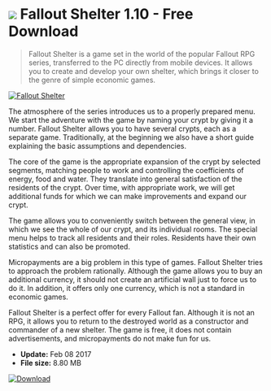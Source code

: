 # ![](https://cdn.softexe.net/static/icon/win.gif) Fallout Shelter 1.10 - Free Download

> Fallout Shelter is a game set in the world of the popular Fallout RPG series, transferred to the PC directly from mobile devices. It allows you to create and develop your own shelter, which brings it closer to the genre of simple economic games.

[![Fallout Shelter](https://gallery.dpcdn.pl/imgc/Tools/69388/g_-_420x350_1.5_-_x20160714232158_0.png)](https://softexe.net/win/games-entertainment/simulators/fallout-shelter:pppad.html)

The atmosphere of the series introduces us to a properly prepared menu. We start the adventure with the game by naming your crypt by giving it a number. Fallout Shelter allows you to have several crypts, each as a separate game. Traditionally, at the beginning we also have a short guide explaining the basic assumptions and dependencies.
 
 The core of the game is the appropriate expansion of the crypt by selected segments, matching people to work and controlling the coefficients of energy, food and water. They translate into general satisfaction of the residents of the crypt. Over time, with appropriate work, we will get additional funds for which we can make improvements and expand our crypt.
 
 The game allows you to conveniently switch between the general view, in which we see the whole of our crypt, and its individual rooms. The special menu helps to track all residents and their roles. Residents have their own statistics and can also be promoted.
 
 Micropayments are a big problem in this type of games. Fallout Shelter tries to approach the problem rationally. Although the game allows you to buy an additional currency, it should not create an artificial wall just to force us to do it. In addition, it offers only one currency, which is not a standard in economic games.
 
 Fallout Shelter is a perfect offer for every Fallout fan. Although it is not an RPG, it allows you to return to the destroyed world as a constructor and commander of a new shelter. The game is free, it does not contain advertisements, and micropayments do not make fun for us.


- **Update:** Feb 08 2017
- **File size:** 8.80 MB

[![Download](https://cdn.softexe.net/static/img/download.png)](https://softexe.net/win/games-entertainment/simulators/fallout-shelter:pppad.html)

